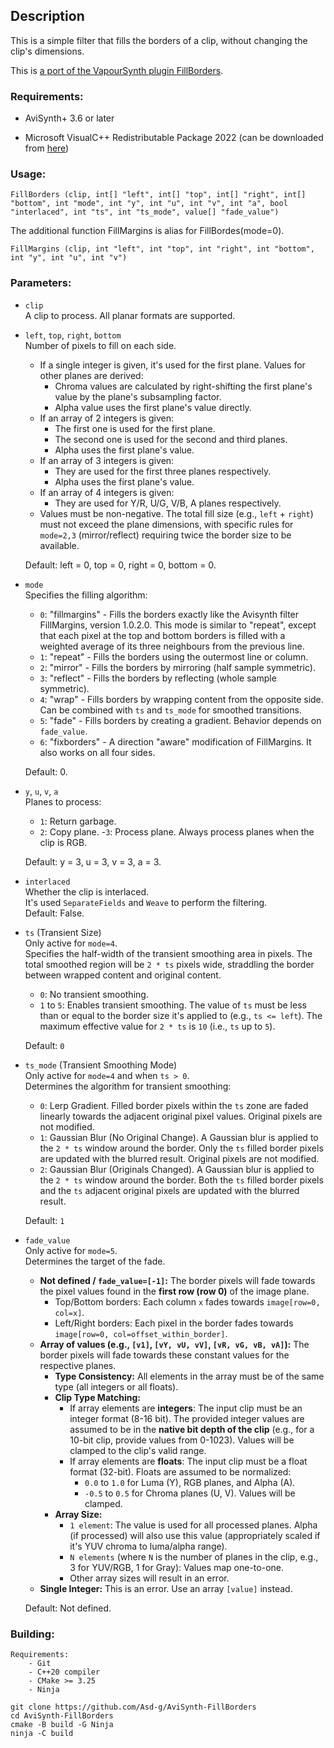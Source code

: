## Description

This is a simple filter that fills the borders of a clip, without changing the clip's dimensions.

This is [a port of the VapourSynth plugin FillBorders](https://github.com/dubhater/vapoursynth-fillborders).

### Requirements:

- AviSynth+ 3.6 or later

- Microsoft VisualC++ Redistributable Package 2022 (can be downloaded from [here](https://github.com/abbodi1406/vcredist/releases))

### Usage:

```
FillBorders (clip, int[] "left", int[] "top", int[] "right", int[] "bottom", int "mode", int "y", int "u", int "v", int "a", bool "interlaced", int "ts", int "ts_mode", value[] "fade_value")
```

The additional function FillMargins is alias for FillBordes(mode=0).

```
FillMargins (clip, int "left", int "top", int "right", int "bottom", int "y", int "u", int "v")
```

### Parameters:

- `clip`<br>
    A clip to process. All planar formats are supported.

- `left`, `top`, `right`, `bottom`<br>
    Number of pixels to fill on each side.
    - If a single integer is given, it's used for the first plane. Values for other planes are derived:
        - Chroma values are calculated by right-shifting the first plane's value by the plane's subsampling factor.
        - Alpha value uses the first plane's value directly.
    - If an array of 2 integers is given:
        - The first one is used for the first plane.
        - The second one is used for the second and third planes.
        - Alpha uses the first plane's value.
    - If an array of 3 integers is given:
        - They are used for the first three planes respectively.
        - Alpha uses the first plane's value.
    - If an array of 4 integers is given:
        - They are used for Y/R, U/G, V/B, A planes respectively.
    - Values must be non-negative. The total fill size (e.g., `left` + `right`) must not exceed the plane dimensions, with specific rules for `mode=2,3` (mirror/reflect) requiring twice the border size to be available.

    Default: left = 0, top = 0, right = 0, bottom = 0.

- `mode`<br>
    Specifies the filling algorithm:
    - `0`: "fillmargins" - Fills the borders exactly like the Avisynth filter FillMargins, version 1.0.2.0. This mode is similar to "repeat", except that each pixel at the top and bottom borders is filled with a weighted average of its three neighbours from the previous line.
    - `1`: "repeat" - Fills the borders using the outermost line or column.
    - `2`: "mirror" - Fills the borders by mirroring (half sample symmetric).
    - `3`: "reflect" - Fills the borders by reflecting (whole sample symmetric).
    - `4`: "wrap" - Fills borders by wrapping content from the opposite side. Can be combined with `ts` and `ts_mode` for smoothed transitions.
    - `5`: "fade" - Fills borders by creating a gradient. Behavior depends on `fade_value`.
    - `6`: "fixborders" - A direction "aware" modification of FillMargins. It also works on all four sides.

    Default: 0.

- `y`, `u`, `v`, `a`<br>
    Planes to process:
    - `1`: Return garbage.
    - `2`: Copy plane.
    -`3`: Process plane. Always process planes when the clip is RGB.

    Default: y = 3, u = 3, v = 3, a = 3.

- `interlaced`<br>
    Whether the clip is interlaced.<br>
    It's used `SeparateFields` and `Weave` to perform the filtering.<br>
    Default: False.

- `ts` (Transient Size)<br>
    Only active for `mode=4`.<br>
    Specifies the half-width of the transient smoothing area in pixels. The total smoothed region will be `2 * ts` pixels wide, straddling the border between wrapped content and original content.
    - `0`: No transient smoothing.
    - `1` to `5`: Enables transient smoothing. The value of `ts` must be less than or equal to the border size it's applied to (e.g., `ts <= left`). The maximum effective value for `2 * ts` is `10` (i.e., `ts` up to `5`).

    Default: `0`

- `ts_mode` (Transient Smoothing Mode)<br>
    Only active for `mode=4` and when `ts > 0`.<br>
    Determines the algorithm for transient smoothing:
    - `0`: Lerp Gradient. Filled border pixels within the `ts` zone are faded linearly towards the adjacent original pixel values. Original pixels are not modified.
    - `1`: Gaussian Blur (No Original Change). A Gaussian blur is applied to the `2 * ts` window around the border. Only the `ts` filled border pixels are updated with the blurred result. Original pixels are not modified.
    - `2`: Gaussian Blur (Originals Changed). A Gaussian blur is applied to the `2 * ts` window around the border. Both the `ts` filled border pixels and the `ts` adjacent original pixels are updated with the blurred result.

    Default: `1`

- `fade_value`<br>
    Only active for `mode=5`.<br>
    Determines the target of the fade.<br>
    - **Not defined / `fade_value=[-1]`:**
        The border pixels will fade towards the pixel values found in the **first row (row 0)** of the image plane.
        - Top/Bottom borders: Each column `x` fades towards `image[row=0, col=x]`.
        - Left/Right borders: Each pixel in the border fades towards `image[row=0, col=offset_within_border]`.
    - **Array of values (e.g., `[v1]`, `[vY, vU, vV]`, `[vR, vG, vB, vA]`):**
        The border pixels will fade towards these constant values for the respective planes.
        - **Type Consistency:** All elements in the array must be of the same type (all integers or all floats).
        - **Clip Type Matching:**
            - If array elements are **integers**: The input clip must be an integer format (8-16 bit). The provided integer values are assumed to be in the **native bit depth of the clip** (e.g., for a 10-bit clip, provide values from 0-1023). Values will be clamped to the clip's valid range.
            - If array elements are **floats**: The input clip must be a float format (32-bit). Floats are assumed to be normalized:
                - `0.0` to `1.0` for Luma (Y), RGB planes, and Alpha (A).
                - `-0.5` to `0.5` for Chroma planes (U, V). Values will be clamped.
        - **Array Size:**
            - `1 element`: The value is used for all processed planes. Alpha (if processed) will also use this value (appropriately scaled if it's YUV chroma to luma/alpha range).
            - `N elements` (where `N` is the number of planes in the clip, e.g., 3 for YUV/RGB, 1 for Gray): Values map one-to-one.
            - Other array sizes will result in an error.
    -   **Single Integer:** This is an error. Use an array `[value]` instead.

    Default: Not defined.

### Building:

```
Requirements:
    - Git
    - C++20 compiler
    - CMake >= 3.25
    - Ninja
```
```
git clone https://github.com/Asd-g/AviSynth-FillBorders
cd AviSynth-FillBorders
cmake -B build -G Ninja
ninja -C build
```

